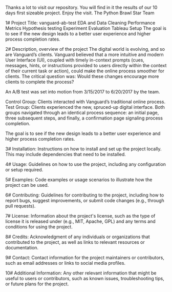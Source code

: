 Thanks a lot to visit our repository.
You will find in it the results of our 10 days first sizeable project.
Enjoy the visit.
The Python Brawl Star Team

1# Project Title: vanguard-ab-test
EDA and Data Cleaning Performance Metrics Hypothesis testing Experiment Evaluation Tableau Setup
The goal is to see if the new design leads to a better user experience and higher process completion rates.

2# Description, overview of the project
The digital world is evolving, and so are Vanguard’s clients. Vanguard believed that a more intuitive and modern User Interface (UI), coupled with timely in-context prompts (cues, messages, hints, or instructions provided to users directly within the context of their current task or action), could make the online process smoother for clients. The critical question was: Would these changes encourage more clients to complete the process?

An A/B test was set into motion from 3/15/2017 to 6/20/2017 by the team.

Control Group: Clients interacted with Vanguard’s traditional online process.
Test Group: Clients experienced the new, spruced-up digital interface.
Both groups navigated through an identical process sequence: an initial page, three subsequent steps, and finally, a confirmation page signaling process completion.

The goal is to see if the new design leads to a better user experience and higher process completion rates.

3# Installation: Instructions on how to install and set up the project locally. This may include dependencies that need to be installed.

4# Usage: Guidelines on how to use the project, including any configuration or setup required.

5# Examples: Code examples or usage scenarios to illustrate how the project can be used.

6# Contributing: Guidelines for contributing to the project, including how to report bugs, suggest improvements, or submit code changes (e.g., through pull requests).

7# License: Information about the project's license, such as the type of license it is released under (e.g., MIT, Apache, GPL) and any terms and conditions for using the project.

8# Credits: Acknowledgment of any individuals or organizations that contributed to the project, as well as links to relevant resources or documentation.

9# Contact: Contact information for the project maintainers or contributors, such as email addresses or links to social media profiles.

10# Additional Information: Any other relevant information that might be useful to users or contributors, such as known issues, troubleshooting tips, or future plans for the project.
